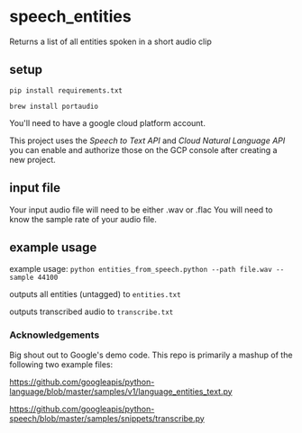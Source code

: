 # speech_entities
Returns a list of all entities spoken in a short audio clip 

## setup 

`pip install requirements.txt`

`brew install portaudio`

You'll need to have a google cloud platform account. 

This project uses the _Speech to Text API_ and _Cloud Natural Language API_ you can enable and authorize those on the GCP console after creating a new project.

## input file 
Your input audio file will need to be either .wav or .flac
You will need to know the sample rate of your audio file.

## example usage
example usage: 
`python entities_from_speech.python --path file.wav --sample 44100`

outputs all entities (untagged) to `entities.txt`

outputs transcribed audio to `transcribe.txt`


### Acknowledgements
Big shout out to Google's demo code. This repo is primarily a mashup of the following two example files: 

https://github.com/googleapis/python-language/blob/master/samples/v1/language_entities_text.py

https://github.com/googleapis/python-speech/blob/master/samples/snippets/transcribe.py
